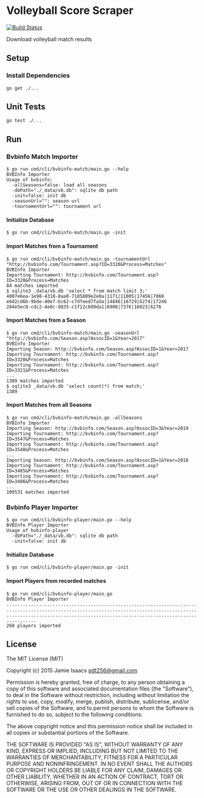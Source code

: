 Volleyball Score Scraper
========================
[![Build Status](https://travis-ci.org/pdt256/vbscraper.svg?branch=master)](https://travis-ci.org/pdt256/vbscraper)

Download volleyball match results

## Setup

### Install Dependencies

```
go get ./...
```

## Unit Tests

```
go test ./...
```

## Run

### Bvbinfo Match Importer

```
$ go run cmd/cli/bvbinfo-match/main.go --help
BVBInfo Importer
Usage of bvbinfo:
  -allSeasons=false: load all seasons
  -dbPath="./_data/vb.db": sqlite db path
  -init=false: init db
  -seasonUrl="": season url
  -tournamentUrl="": tournament url
```

#### Initialize Database

```
$ go run cmd/cli/bvbinfo-match/main.go -init
```

#### Import Matches from a Tournament

```
$ go run cmd/cli/bvbinfo-match/main.go -tournamentUrl "http://bvbinfo.com/Tournament.asp?ID=3320&Process=Matches"
BVBInfo Importer
Importing Tournament: http://bvbinfo.com/Tournament.asp?ID=3320&Process=Matches
84 matches imported
$ sqlite3 _data/vb.db 'select * from match limit 3;'
4007e6ea-1e98-4310-8aa0-7185809e2e0a|1171|11005|17456|7060
e6d2cd6b-9bde-40e7-bc62-c7dfeed7fada|14846|16729|6274|17246
284e5ec8-cdc2-4e0c-9835-c1f12c0d9da1|6908|7376|16023|6276
```

#### Import Matches from a Season

```
$ go run cmd/cli/bvbinfo-match/main.go -seasonUrl "http://bvbinfo.com/Season.asp?AssocID=1&Year=2017"
BVBInfo Importer
Importing Season: http://bvbinfo.com/Season.asp?AssocID=1&Year=2017
Importing Tournament: http://bvbinfo.com/Tournament.asp?ID=3320&Process=Matches
Importing Tournament: http://bvbinfo.com/Tournament.asp?ID=3321&Process=Matches
...
1389 matches imported
$ sqlite3 _data/vb.db 'select count(*) from match;'
1389
```

#### Import Matches from all Seasons

```
$ go run cmd/cli/bvbinfo-match/main.go -allSeasons
BVBInfo Importer
Importing Season: http://bvbinfo.com/Season.asp?AssocID=3&Year=2019
Importing Tournament: http://bvbinfo.com/Tournament.asp?ID=3547&Process=Matches
Importing Tournament: http://bvbinfo.com/Tournament.asp?ID=3548&Process=Matches
...
Importing Season: http://bvbinfo.com/Season.asp?AssocID=1&Year=2018
Importing Tournament: http://bvbinfo.com/Tournament.asp?ID=3485&Process=Matches
Importing Tournament: http://bvbinfo.com/Tournament.asp?ID=3486&Process=Matches
...
109531 matches imported
```

### Bvbinfo Player Importer

```
$ go run cmd/cli/bvbinfo-player/main.go --help
BVBInfo Player Importer
Usage of bvbinfo-player
  -dbPath="./_data/vb.db": sqlite db path
  -init=false: init db
```

#### Initialize Database

```
$ go run cmd/cli/bvbinfo-player/main.go -init
```

#### Import Players from recorded matches

```
$ go run cmd/cli/bvbinfo-player/main.go
BVBInfo Player Importer
...................................................................................
...................................................................................
...................................................................................
...........
260 players imported
```

## License

The MIT License (MIT)

Copyright (c) 2015 Jamie Isaacs <pdt256@gmail.com>

Permission is hereby granted, free of charge, to any person obtaining a copy
of this software and associated documentation files (the "Software"), to deal
in the Software without restriction, including without limitation the rights
to use, copy, modify, merge, publish, distribute, sublicense, and/or sell
copies of the Software, and to permit persons to whom the Software is
furnished to do so, subject to the following conditions:

The above copyright notice and this permission notice shall be included in
all copies or substantial portions of the Software.

THE SOFTWARE IS PROVIDED "AS IS", WITHOUT WARRANTY OF ANY KIND, EXPRESS OR
IMPLIED, INCLUDING BUT NOT LIMITED TO THE WARRANTIES OF MERCHANTABILITY,
FITNESS FOR A PARTICULAR PURPOSE AND NONINFRINGEMENT. IN NO EVENT SHALL THE
AUTHORS OR COPYRIGHT HOLDERS BE LIABLE FOR ANY CLAIM, DAMAGES OR OTHER
LIABILITY, WHETHER IN AN ACTION OF CONTRACT, TORT OR OTHERWISE, ARISING FROM,
OUT OF OR IN CONNECTION WITH THE SOFTWARE OR THE USE OR OTHER DEALINGS IN
THE SOFTWARE.
